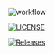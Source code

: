 ![workflow](https://github.com/SNK-40794423/DevOpsLabI/actions/workflows/main.yml/badge.svg)

[![LICENSE](https://img.shields.io/github/license/SNK-40794423/DevOpsLabI.svg?style=flat-square)](https://github.com/SNK-40794423/DevOpsLabI/blob/master/LICENSE)

[![Releases](https://img.shields.io/github/release/SNK-40794423/DevOpsLabI/all.svg?style=flat-square)](https://github.com/SNK-40794423/DevOpsLabI/releases)
